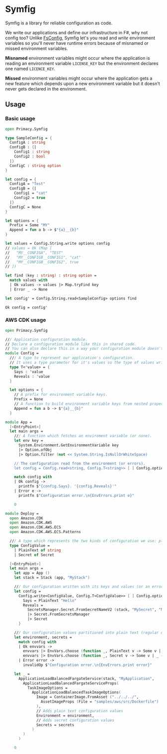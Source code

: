 # Symfig

Symfig is a library for reliable configuration as code.

We write our applications and define our infrastructure in F#, why not config too?
Unlike [FsConfig](https://github.com/demystifyfp/FsConfig), Symfig let's you read and _write_ environment variables so you'll never have runtime errors because of misnamed or missed environment variables.

**Misnamed** environment variables might occur where the application is reading an environment variable `LICENSE_KEY` but the environment declares one named `LICENCE_KEY`.

**Missed** environment variables might occur where the application gets a new feature which depends upon a new environment variable but it doesn't never gets declared in the environment.

## Usage

### Basic usage

```fsharp
open Primacy.Symfig

type SampleConfig = {
  ConfigA : string
  ConfigB : {|
    Config1 : string
    Config2 : bool
  |}
  ConfigC : string option
}

let config = {
  ConfigA = "Test"
  ConfigB = {|
    Config1 = "cat"
    Config2 = true
  |}
  ConfigC = None
}

let options = {
  Prefix = Some "MY"
  Append = fun a b -> $"{a}__{b}"
}

let values = Config.String.write options config
// values = Ok (Map [
//   "MY__CONFIGA", "TEST"
//   "MY__CONFIGB__CONFIG1", "cat"
//   "MY__CONFIGB__CONFIG2", true
// ])

let find (key : string) : string option =
  match values with
  | Ok values -> values |> Map.tryFind key
  | Error _ -> None

let config' = Config.String.read<SampleConfig> options find

Ok config = config'
```

### AWS CDK usage

```fsharp
open Primacy.Symfig

/// Application configuration module.
// Declare a configuration module like this in shared code.
// You can also declare this in a way your configuration module doesn't have a dependency on Primacy.Symfig.
module Config =
  /// A type to represent our application's configuration.
  // It uses a type parameter for it's values so the type of values written can be different to the type of values read.
  type T<'value> = {
    Says : 'value
    Reveals : 'value
  }

  let options = {
    // A prefix for environment variable keys.
    Prefix = None
    // A function to build environment variable keys from nested properties.
    Append = fun a b -> $"{a}__{b}"
  }

module App =
  [<EntryPoint>]
  let main args =
    /// A function which fetches an enviroment variable (or none).
    let env key =
      System.Environment.GetEnvironmentVariable key
      |> Option.ofObj
      |> Option.filter (not << System.String.IsNullOrWhiteSpace)

    // The configuration read from the environment (or errors).
    let config = Config.read<string, Config.T<string>> [ ] Config.options env

    match config with
    | Ok config ->
      printfn $"{config.Says}. '{config.Reveals}'"
    | Error e ->
      printfn $"Configuration error.\n{EnvErrors.print e}"

    0

module Deploy =
  open Amazon.CDK
  open Amazon.CDK.AWS
  open Amazon.CDK.AWS.ECS
  open Amazon.CDK.AWS.ECS.Patterns

  /// A type which represents the two kinds of configuration we use: plain text and secrets.
  type ConfigValue =
    | PlainText of string
    | Secret of Secret

  [<EntryPoint>]
  let main args =
    let app = App ()
    let stack = Stack (app, "MyStack")

    /// Our configuration written with its keys and values (or an error).
    let config =
      Config.write<ConfigValue, Config.T<ConfigValue>> [ ] Config.options {
        Says = PlainText "Hello"
        Reveals =
          SecretsManager.Secret.FromSecretNameV2 (stack, "MySecret", "MySecretName")
          |> Secret.FromSecretsManager
          |> Secret
      }

    /// Our configuration values partitioned into plain text (regular environment variables) and secrets (ECS secrets).
    let environment, secrets =
      match config with
      | Ok envvars ->
        envvars |> EnvVars.choose (function _, PlainText v -> Some v | _ -> None),
        envvars |> EnvVars.choose (function _, Secret v -> Some v | _ -> None)
      | Error error ->
        invalidOp $"Configuration error.\n{EnvErrors.print error}"

    let _ =
      ApplicationLoadBalancedFargateService(stack, "MyApplication",
        ApplicationLoadBalancedFargateServiceProps(
          TaskImageOptions =
            ApplicationLoadBalancedTaskImageOptions(
              Image = ContainerImage.FromAsset ("../../../",
                AssetImageProps (File = "samples/aws/src/Dockerfile")
              ),
              // Adds plain text configuration values
              Environment = environment,
              // Adds secret configuration values
              Secrets = secrets
            )
        )
      )

    0

```
